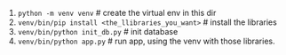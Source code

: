 1. `python -m venv venv`  # create the virtual env in this dir
2. `venv/bin/pip install <the_llibraries_you_want>`  # install the libraries
3. `venv/bin/python init_db.py` # init database
4. `venv/bin/python app.py`  # run app, using the venv with those libraries.